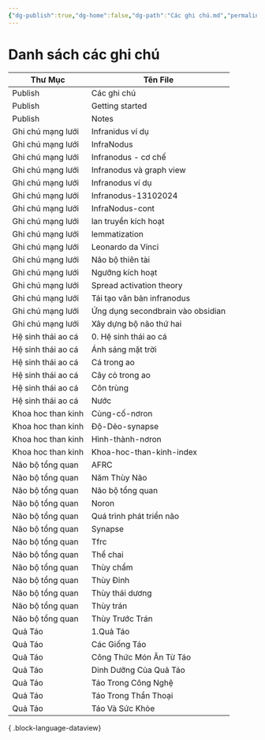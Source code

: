 ```yaml
---
{"dg-publish":true,"dg-home":false,"dg-path":"Các ghi chú.md","permalink":"/cac-ghi-chu/","dgPassFrontmatter":true,"noteIcon":"","created":"2025-01-12T07:51:50.918+07:00","updated":"2025-01-12T08:20:19.292+07:00"}
---
```


# Danh sách các ghi chú
| Thư Mục            | Tên File                          |
| ------------------ | --------------------------------- |
| Publish            | Các ghi chú                       |
| Publish            | Getting started                   |
| Publish            | Notes                             |
| Ghi chú mạng lưới  | Infranidus ví dụ                  |
| Ghi chú mạng lưới  | InfraNodus                        |
| Ghi chú mạng lưới  | Infranodus - cơ chế               |
| Ghi chú mạng lưới  | Infranodus và graph view          |
| Ghi chú mạng lưới  | Infranodus ví dụ                  |
| Ghi chú mạng lưới  | Infranodus-13102024               |
| Ghi chú mạng lưới  | InfraNodus-cont                   |
| Ghi chú mạng lưới  | lan truyền kích hoạt              |
| Ghi chú mạng lưới  | lemmatization                     |
| Ghi chú mạng lưới  | Leonardo da Vinci                 |
| Ghi chú mạng lưới  | Não bộ thiên tài                  |
| Ghi chú mạng lưới  | Ngưỡng kích hoạt                  |
| Ghi chú mạng lưới  | Spread activation theory          |
| Ghi chú mạng lưới  | Tái tạo văn bản infranodus        |
| Ghi chú mạng lưới  | Ứng dụng secondbrain vào obsidian |
| Ghi chú mạng lưới  | Xây dựng bộ não thứ hai           |
| Hệ sinh thái ao cá | 0. Hệ sinh thái ao cá             |
| Hệ sinh thái ao cá | Ánh sáng mặt trời                 |
| Hệ sinh thái ao cá | Cá trong ao                       |
| Hệ sinh thái ao cá | Cây cỏ trong ao                   |
| Hệ sinh thái ao cá | Côn trùng                         |
| Hệ sinh thái ao cá | Nước                              |
| Khoa hoc than kinh | Củng-cố-nơron                     |
| Khoa hoc than kinh | Độ-Dẻo-synapse                    |
| Khoa hoc than kinh | Hình-thành-nơron                  |
| Khoa hoc than kinh | Khoa-hoc-than-kinh-index          |
| Não bộ tổng quan   | AFRC                              |
| Não bộ tổng quan   | Năm Thùy Não                      |
| Não bộ tổng quan   | Não bộ tổng quan                  |
| Não bộ tổng quan   | Noron                             |
| Não bộ tổng quan   | Quá trình phát triển não          |
| Não bộ tổng quan   | Synapse                           |
| Não bộ tổng quan   | Tfrc                              |
| Não bộ tổng quan   | Thể chai                          |
| Não bộ tổng quan   | Thùy chẩm                         |
| Não bộ tổng quan   | Thùy Đỉnh                         |
| Não bộ tổng quan   | Thùy thái dương                   |
| Não bộ tổng quan   | Thùy trán                         |
| Não bộ tổng quan   | Thùy Trước Trán                   |
| Quả Táo            | 1.Quả Táo                         |
| Quả Táo            | Các Giống Táo                     |
| Quả Táo            | Công Thức Món Ăn Từ Táo           |
| Quả Táo            | Dinh Dưỡng Của Quả Táo            |
| Quả Táo            | Táo Trong Công Nghệ               |
| Quả Táo            | Táo Trong Thần Thoại              |
| Quả Táo            | Táo Và Sức Khỏe                   |

{ .block-language-dataview}
